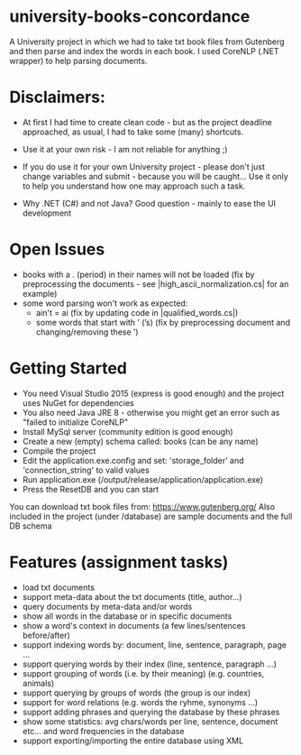 # university-books-concordance
A University project in which we had to take txt book files from Gutenberg and 
then parse and index the words in each book.  I used CoreNLP (.NET wrapper) to 
help parsing documents.

# Disclaimers: 

- At first I had time to create clean code - but as the project 
deadline approached, as usual, I had to take some (many) shortcuts.

- Use it at your own risk - I am not reliable for anything ;)

- If you do use it for your own University project - please don't just change 
variables and submit - because you will be caught...  Use it only to help you
understand how one may approach such a task.

- Why .NET (C#) and not Java?  Good question - mainly to ease the UI development

# Open Issues
- books with a . (period) in their names will not be loaded (fix by 
preprocessing the documents - see |high_ascii_normalization.cs| for an example)
- some word parsing won't work as expected:
  - ain't = ai (fix by updating code in |qualified_words.cs|)
  - some words that start with ’ (’s) (fix by preprocessing document and 
changing/removing these ’)

# Getting Started
- You need Visual Studio 2015 (express is good enough) and the project uses 
NuGet for dependencies
- You also need Java JRE 8 - otherwise you might get an error such as "failed to
  initialize CoreNLP"
- Install MySql server (community edition is good enough)
- Create a new (empty) schema called: books (can be any name)
- Compile the project
- Edit the application.exe.config and set:
    'storage_folder' and  'connection_string' to valid values
- Run application.exe (/output/release/application/application.exe)
- Press the ResetDB and you can start

You can download txt book files from: https://www.gutenberg.org/
Also included in the project (under /database) are sample documents and the 
full DB schema

# Features (assignment tasks)
- load txt documents
- support meta-data about the txt documents (title, author...)
- query documents by meta-data and/or words
- show all words in the database or in specific documents
- show a word's context in documents (a few lines/sentences before/after)
- support indexing words by: document, line, sentence, paragraph, page ...
- support querying words by their index (line, sentence, paragraph ...)
- support grouping of words (i.e. by their meaning) (e.g. countries, animals)
- support querying by groups of words (the group is our index)
- support for word relations (e.g. words the ryhme, synonyms ...)
- support adding phrases and querying the database by these phrases
- show some statistics: avg chars/words per line, sentence, document etc... and
word frequencies in the database
- support exporting/importing the entire database using XML
